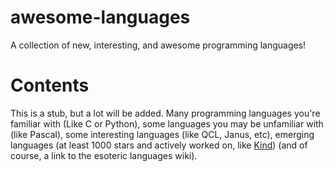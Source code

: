 # awesome-languages
A collection of new, interesting, and awesome programming languages!


# Contents

This is a stub, but a lot will be added. Many programming languages you're familiar with (Like C or Python), some languages you may be unfamiliar with (like Pascal), some interesting languages (like QCL, Janus, etc), emerging languages (at least 1000 stars and actively worked on, like [Kind](https://github.com/Kindelia/Kind)) (and of course, a link to the esoteric languages wiki).
